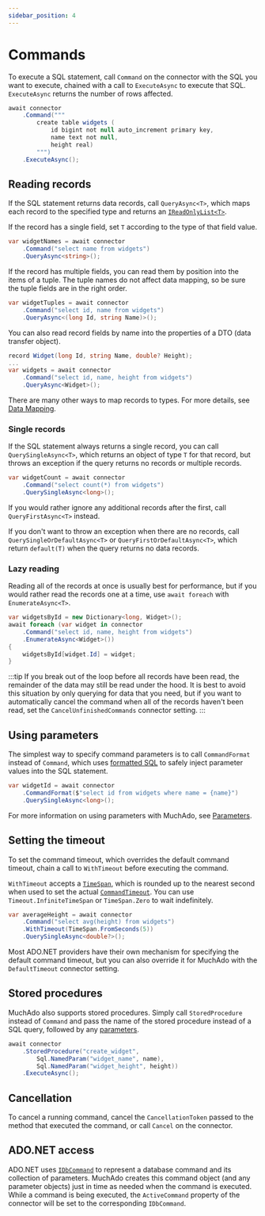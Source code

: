 ```yaml
---
sidebar_position: 4
---
```


# Commands

To execute a SQL statement, call `Command` on the connector with the SQL you want to execute, chained with a call to `ExecuteAsync` to execute that SQL. `ExecuteAsync` returns the number of rows affected.

```csharp
await connector
    .Command("""
        create table widgets (
            id bigint not null auto_increment primary key,
            name text not null,
            height real)
        """)
    .ExecuteAsync();
```

## Reading records

If the SQL statement returns data records, call `QueryAsync<T>`, which maps each record to the specified type and returns an [`IReadOnlyList<T>`](https://learn.microsoft.com/en-us/dotnet/api/system.collections.generic.ireadonlylist-1).

If the record has a single field, set `T` according to the type of that field value.

```csharp
var widgetNames = await connector
    .Command("select name from widgets")
    .QueryAsync<string>();
```

If the record has multiple fields, you can read them by position into the items of a tuple. The tuple names do not affect data mapping, so be sure the tuple fields are in the right order.

```csharp
var widgetTuples = await connector
    .Command("select id, name from widgets")
    .QueryAsync<(long Id, string Name)>();
```

You can also read record fields by name into the properties of a DTO (data transfer object).

```csharp
record Widget(long Id, string Name, double? Height);
...
var widgets = await connector
    .Command("select id, name, height from widgets")
    .QueryAsync<Widget>();
```

There are many other ways to map records to types. For more details, see [Data Mapping](./data-mapping.md).

### Single records

If the SQL statement always returns a single record, you can call `QuerySingleAsync<T>`, which returns an object of type `T` for that record, but throws an exception if the query returns no records or multiple records.

```csharp
var widgetCount = await connector
    .Command("select count(*) from widgets")
    .QuerySingleAsync<long>();
```

If you would rather ignore any additional records after the first, call `QueryFirstAsync<T>` instead.

If you don't want to throw an exception when there are no records, call `QuerySingleOrDefaultAsync<T>` or `QueryFirstOrDefaultAsync<T>`, which return `default(T)` when the query returns no data records.

### Lazy reading

Reading all of the records at once is usually best for performance, but if you would rather read the records one at a time, use `await foreach` with `EnumerateAsync<T>`.

```csharp
var widgetsById = new Dictionary<long, Widget>();
await foreach (var widget in connector
    .Command("select id, name, height from widgets")
    .EnumerateAsync<Widget>())
{
    widgetsById[widget.Id] = widget;
}
```

:::tip
If you break out of the loop before all records have been read, the remainder of the data may still be read under the hood. It is best to avoid this situation by only querying for data that you need, but if you want to automatically cancel the command when all of the records haven't been read, set the `CancelUnfinishedCommands` connector setting.
:::

## Using parameters

The simplest way to specify command parameters is to call `CommandFormat` instead of `Command`, which uses [formatted SQL](./formatted-sql.md) to safely inject parameter values into the SQL statement.

```csharp
var widgetId = await connector
    .CommandFormat($"select id from widgets where name = {name}")
    .QuerySingleAsync<long>();
```

For more information on using parameters with MuchAdo, see [Parameters](./parameters.md).

## Setting the timeout

To set the command timeout, which overrides the default command timeout, chain a call to `WithTimeout` before executing the command.

`WithTimeout` accepts a [`TimeSpan`](https://learn.microsoft.com/en-us/dotnet/api/system.timespan), which is rounded up to the nearest second when used to set the actual [`CommandTimeout`](https://learn.microsoft.com/en-us/dotnet/api/system.data.idbcommand.commandtimeout). You can use `Timeout.InfiniteTimeSpan` or `TimeSpan.Zero` to wait indefinitely.

```csharp
var averageHeight = await connector
    .Command("select avg(height) from widgets")
    .WithTimeout(TimeSpan.FromSeconds(5))
    .QuerySingleAsync<double?>();
```

Most ADO.NET providers have their own mechanism for specifying the default command timeout, but you can also override it for MuchAdo with the `DefaultTimeout` connector setting.

## Stored procedures

MuchAdo also supports stored procedures. Simply call `StoredProcedure` instead of `Command` and pass the name of the stored procedure instead of a SQL query, followed by any [parameters](./parameters.md).

```csharp
await connector
    .StoredProcedure("create_widget",
        Sql.NamedParam("widget_name", name),
        Sql.NamedParam("widget_height", height))
    .ExecuteAsync();
```

## Cancellation

To cancel a running command, cancel the `CancellationToken` passed to the method that executed the command, or call `Cancel` on the connector.

## ADO.NET access

ADO.NET uses [`IDbCommand`](https://learn.microsoft.com/en-us/dotnet/api/system.data.idbcommand) to represent a database command and its collection of parameters. MuchAdo creates this command object (and any parameter objects) just in time as needed when the command is executed. While a command is being executed, the `ActiveCommand` property of the connector will be set to the corresponding `IDbCommand`.
